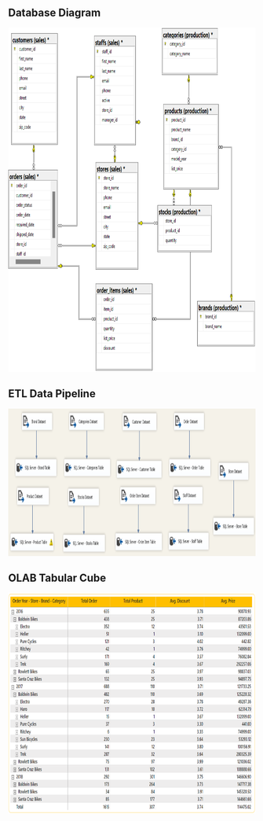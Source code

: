 ## Database Diagram
<img src="https://github.com/Bayunova28/BikeStore_DWH_Analytics/blob/main/Create%20Database/database_diagram.png" height="700" width="1000">

## ETL Data Pipeline 
<img src="https://github.com/Bayunova28/BikeStore_DWH_Analytics/blob/main/Create%20Database/data_pipeline.png" height="300" width="1000">

## OLAB Tabular Cube
<img src="https://github.com/Bayunova28/BikeStore_DWH_Analytics/blob/main/OLAB-Tabular-Cube-BikeStores.png" height="450" width="1000">
